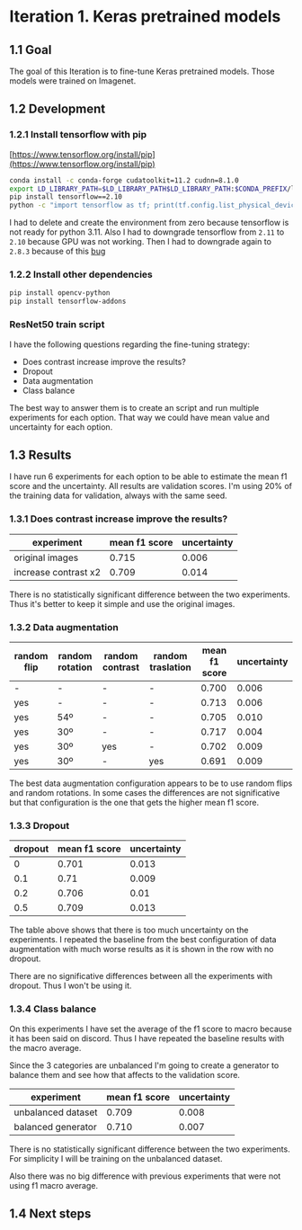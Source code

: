 # Iteration 1. Keras pretrained models

<!---
The work is done using short iterations. Each iteration needs to have a very
clear goal. This allows to gain greater knowledge of the problem on each iteration.
--->

## 1.1 Goal

The goal of this Iteration is to fine-tune Keras pretrained models. Those models were trained on Imagenet.

## 1.2 Development

### 1.2.1 Install tensorflow with pip

[https://www.tensorflow.org/install/pip](https://www.tensorflow.org/install/pip)

```bash
conda install -c conda-forge cudatoolkit=11.2 cudnn=8.1.0
export LD_LIBRARY_PATH=$LD_LIBRARY_PATH$LD_LIBRARY_PATH:$CONDA_PREFIX/lib/
pip install tensorflow==2.10
python -c "import tensorflow as tf; print(tf.config.list_physical_devices('GPU'))"
```

I had to delete and create the environment from zero because tensorflow is not ready
for python 3.11. Also I had to downgrade tensorflow from `2.11` to `2.10` because
GPU was not working. Then I had to downgrade again to `2.8.3` because of this [bug](https://github.com/tensorflow/tensorflow/issues/56242)

### 1.2.2 Install other dependencies

```bash
pip install opencv-python
pip install tensorflow-addons
```

### ResNet50 train script

I have the following questions regarding the fine-tuning strategy:

- Does contrast increase improve the results?
- Dropout
- Data augmentation
- Class balance

The best way to answer them is to create an script and run multiple experiments for each option. That
way we could have mean value and uncertainty for each option.

## 1.3 Results

I have run 6 experiments for each option to be able to estimate the mean f1 score and the uncertainty.
All results are validation scores. I'm using 20% of the training data for validation, always with
the same seed.

### 1.3.1 Does contrast increase improve the results?

| experiment           | mean f1 score | uncertainty |
|----------------------|---------------|-------------|
| original images      | 0.715         | 0.006       |
| increase contrast x2 | 0.709         | 0.014       |

There is no statistically significant difference between the two experiments. Thus it's better to
keep it simple and use the original images.

### 1.3.2 Data augmentation

| random flip | random rotation | random contrast | random traslation | mean f1 score | uncertainty |
|-------------|-----------------|-----------------|-------------------|---------------|-------------|
| -           | -               | -               | -                 | 0.700         | 0.006       |
| yes         | -               | -               | -                 | 0.713         | 0.006       |
| yes         | 54º             | -               | -                 | 0.705         | 0.010       |
| yes         | 30º             | -               | -                 | 0.717         | 0.004       |
| yes         | 30º             | yes             | -                 | 0.702         | 0.009       |
| yes         | 30º             | -               | yes               | 0.691         | 0.009       |

The best data augmentation configuration appears to be to use random flips and random rotations. In
some cases the differences are not significative but that configuration is the one that gets the higher
mean f1 score.

### 1.3.3 Dropout

| dropout | mean f1 score | uncertainty |
|---------|---------------|-------------|
| 0       | 0.701         | 0.013       |
| 0.1     | 0.71          | 0.009       |
| 0.2     | 0.706         | 0.01        |
| 0.5     | 0.709         | 0.013       |

The table above shows that there is too much uncertainty on the experiments. I repeated the
baseline from the best configuration of data augmentation with much worse results as it is shown
in the row with no dropout.

There are no significative differences between all the experiments with dropout. Thus I won't be using it.

### 1.3.4 Class balance

On this experiments I have set the average of the f1 score to macro because it has been said on discord.
Thus I have repeated the baseline results with the macro average.

Since the 3 categories are unbalanced I'm going to create a generator to balance them and see how
that affects to the validation score.

| experiment         | mean f1 score | uncertainty |
|--------------------|---------------|-------------|
| unbalanced dataset | 0.709         | 0.008       |
| balanced generator | 0.710         | 0.007       |

There is no statistically significant difference between the two experiments. For simplicity I will
be training on the unbalanced dataset.

Also there was no big difference with previous experiments that were not using f1 macro average.

## 1.4 Next steps
